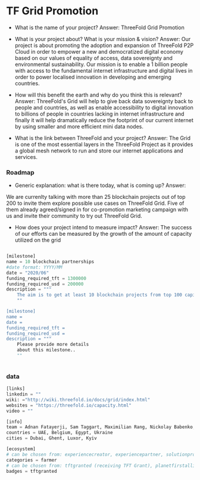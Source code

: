 # TF Grid Promotion
- What is the name of your project?
Answer: ThreeFold Grid Promotion

- What is your project about? What is your mission & vision?
Answer: Our project is about promoting the adoption and expansion of ThreeFold P2P Cloud in order to empower a new and democratized digital economy based on our values of equality of access, data sovereignty and environmental sustainability. Our mission is to enable a 1 billion people with access to the fundamental internet infrastructure and digital lives in order to power localised innovation in developing and emerging countries. 

- How will this benefit the earth and why do you think this is relevant? 
Answer: ThreeFold's Grid will help to give back data sovereignty back to people and countries, as well as enable accessibility to digital innovation to billions of people in countries lacking in internet infrastructure and finally it will help dramatically reduce the footprint of our current internet by using smaller and more efficient mini data nodes. 

- What is the link between ThreeFold and your project? 
Answer: The Grid is one of the most essential layers in the ThreeFold Project as it provides a global mesh network to run and store our internet applications and services.



### Roadmap

- Generic explanation: what is there today, what is coming up?
Answer: 

We are currenlty talking with more than 25 blockchain projects out of top 200 to invite them explore possible use cases on ThreeFold Grid. Five of them already agreed/signed in for co-promotion marketing campaign with us and invite their community to try out ThreeFold Grid. 

- How does your project intend to measure impact?
Answer:
The success of our efforts can be measured by the growth of the amount of capacity utilized on the grid

```python

[milestone]
name = 10 blockchain partnerships
#date format: YYYY/MM 
date = "2020/06"
funding_required_tft = 1300000
funding_required_usd = 200000
description = """
    The aim is to get at least 10 blockchain projects from top 100 capitalization list to use ThreeFold Grid and promote ThreeFold to their respective audiences
    ""

[milestone]
name = 
date =
funding_required_tft = 
funding_required_usd = 
description = """
    Please provide more details
    about this milestone..
    ""
    
```

### data

```python
[links]
linkedin = ""
wiki: ="http://wiki.threefold.io/docs/grid/index.html"
websites = "https://threefold.io/capacity.html"
video = "" 

[info]
team = Adnan Fatayerji, Sam Taggart, Maximilian Rang, Nickolay Babenko, Gloria Anne 
countries = UAE, Belgium, Egypt, Ukraine
cities = Dubai, Ghent, Luxor, Kyiv

[ecosystem]
# can be chosen from: experiencecreator, experiencepartner, solutionprovider, farmer, systemintegrator
categories = farmer
# can be chosen from: tftgranted (receiving TFT Grant), planetfirstalliance (memeber of Planet First Alliance)
badges = tftgranted 

```
